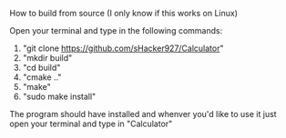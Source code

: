 How to build from source (I only know if this works on Linux)

Open your terminal and type in the following commands:

1. "git clone https://github.com/sHacker927/Calculator"
2. "mkdir build"
3. "cd build"
4. "cmake .."
5. "make"
6. "sudo make install"

 The program should have installed and whenver you'd like to use it just open your terminal and type in "Calculator"
